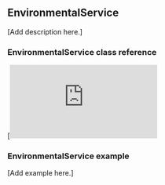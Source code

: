 ## EnvironmentalService

[Add description here.]

### EnvironmentalService class reference

[![View code](https://os.mbed.com/docs/v5.7/mbed-os-api-doxy/class_environmental_service.html)

### EnvironmentalService example

[Add example here.]
